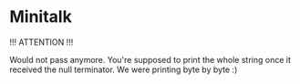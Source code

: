 # Minitalk 

!!! ATTENTION !!!

Would not pass anymore. You're supposed to print the whole string once it received the null terminator. We were printing byte by byte :)
